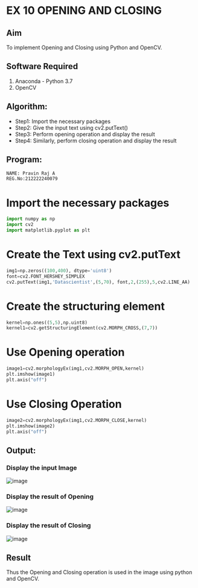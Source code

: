 # EX 10 OPENING AND CLOSING
## Aim
To implement Opening and Closing using Python and OpenCV.
## Software Required
1. Anaconda - Python 3.7
2. OpenCV
## Algorithm:
- Step1: Import the necessary packages
- Step2: Give the input text using cv2.putText()
- Step3: Perform opening operation and display the result
- Step4: Similarly, perform closing operation and display the result
## Program:
```
NAME: Pravin Raj A
REG.No:212222240079
``` 
# Import the necessary packages
```python
import numpy as np
import cv2
import matplotlib.pyplot as plt
```
# Create the Text using cv2.putText
```python
img1=np.zeros((100,400), dtype='uint8')
font=cv2.FONT_HERSHEY_SIMPLEX
cv2.putText(img1,'Datascientist',(5,70), font,2,(255),5,cv2.LINE_AA)
```
# Create the structuring element
```python
kernel=np.ones((5,5),np.uint8)
kernel1=cv2.getStructuringElement(cv2.MORPH_CROSS,(7,7))
```
# Use Opening operation
```python
image1=cv2.morphologyEx(img1,cv2.MORPH_OPEN,kernel)
plt.imshow(image1)
plt.axis("off")
```
# Use Closing Operation
```python
image2=cv2.morphologyEx(img1,cv2.MORPH_CLOSE,kernel)
plt.imshow(image2)
plt.axis("off")
```
## Output:
### Display the input Image
![image](https://github.com/Safeeq-Fazil/OPENING--AND-CLOSING/assets/118680361/0870b9e7-50dc-455c-8420-ab2f84a7ef6f)


### Display the result of Opening
![image](https://github.com/Safeeq-Fazil/OPENING--AND-CLOSING/assets/118680361/0e1083a2-6de2-49a5-a28c-c856ac65e315)

### Display the result of Closing
![image](https://github.com/Safeeq-Fazil/OPENING--AND-CLOSING/assets/118680361/e96558f2-17a9-4a3f-90fe-88c09be06f17)


## Result
Thus the Opening and Closing operation is used in the image using python and OpenCV.
